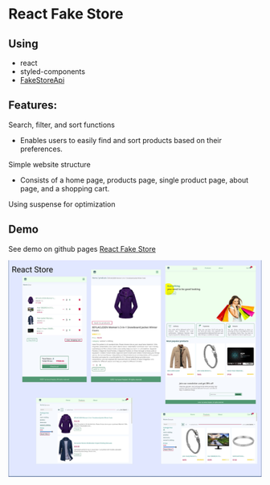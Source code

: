 # React Fake Store 

## Using

- react
- styled-components
- [FakeStoreApi](https://fakestoreapi.com/)

## Features:
Search, filter, and sort functions
- Enables users to easily find and sort products based on their preferences.

Simple website structure
- Consists of a home page, products page, single product page, about page, and a shopping cart.

Using suspense for optimization

## Demo
See demo on github pages
[React Fake Store](https://kamalheydari.github.io/react-store-fake-api/#/)

![demo](demo.jpg)

